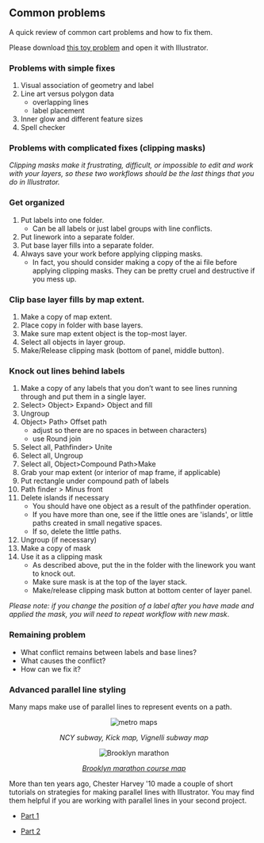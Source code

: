 ## Common problems  

A quick review of common cart problems and how to fix them.      

Please download [this toy problem](https://drive.google.com/file/d/1FcHYi7dzo0c71S89Cful04MsOE7iwNWB/view?usp=sharing) and open it with Illustrator.

### Problems with simple fixes  

1. Visual association of geometry and label    
2. Line art versus polygon data  
    - overlapping lines  
    - label placement  
3. Inner glow and different feature sizes
4. Spell checker   

### Problems with complicated fixes (clipping masks)

_Clipping masks make it frustrating, difficult, or impossible to edit and work with your layers, so these two workflows should be the last things that you do in Illustrator._  

### Get organized  

1. Put labels into one folder.  
    - Can be all labels or just label groups with line conflicts.  
2. Put linework into a separate folder.  
3. Put base layer fills into a separate folder.  
4. Always save your work before applying clipping masks.  
    - In fact, you should consider making a copy of the ai file before applying clipping masks. They can be pretty cruel and destructive if you mess up.  

### Clip base layer fills by map extent.  

1. Make a copy of map extent.  
2. Place copy in folder with base layers.
3. Make sure map extent object is the top-most layer.
4. Select all objects in layer group.
5. Make/Release clipping mask (bottom of panel, middle button).   

### Knock out lines behind labels

1. Make a copy of any labels that you don’t want to see lines running through and put them in a single layer.
2. Select> Object> Expand> Object and fill  
3. Ungroup   
4. Object> Path> Offset path  
    - adjust so there are no spaces in between characters)  
    - use Round join  
5. Select all, Pathfinder> Unite  
6. Select all, Ungroup    
7. Select all, Object>Compound Path>Make    
8. Grab your map extent (or interior of map frame, if applicable)
9. Put rectangle under compound path of labels  
10. Path finder > Minus front  
11. Delete islands if necessary  
    - You should have one object as a result of the pathfinder operation.  
    - If you have more than one, see if the little ones are 'islands', or little paths created in small negative spaces.  
    - If so, delete the little paths.
12. Ungroup (if necessary)  
13. Make a copy of mask  
14. Use it as a clipping mask  
    - As described above, put the in the folder with the linework you want to knock out.  
    - Make sure mask is at the top of the layer stack.
    - Make/release clipping mask button at bottom center of layer panel.  

_Please note: if you change the position of a label after you have made and applied the mask, you will need to repeat workflow with new mask_.  

### Remaining problem  

- What conflict remains between labels and base lines?  
- What causes the conflict?  
- How can we fix it?  

### Advanced parallel line styling  

Many maps make use of parallel lines to represent events on a path.  

<center>

![metro maps](https://kickmap.com/images/mta_kick_vign_maps.jpg)

_NCY subway, Kick map, Vignelli subway map_  

![Brooklyn marathon](https://bklyner.com/content/images/bklyner/wp-content/uploads/2019/10/NYCRUNS_Brooklyn2019_Map_v12_FULL_05.10.19-1-1035x800.png)  

[_Brooklyn marathon course map_](https://nycruns.com/wp-content/uploads/2022/04/NYCRUNS_2022_Brooklyn_Course_Marathon_v4_04.17.22.pdf)  

</center>  

More than ten years ago, Chester Harvey '10 made a couple of short tutorials on strategies for making parallel lines with Illustrator. You may find them helpful if you are working with parallel lines in your second project.  

- [Part 1](https://youtu.be/gWlmeIT0hWI)  

- [Part 2](https://youtu.be/J9V9tQUBRE4)  
